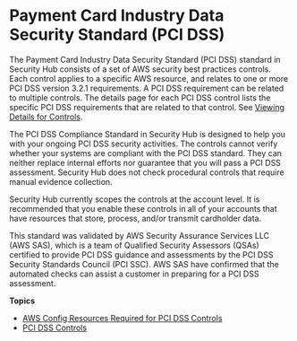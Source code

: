 # Payment Card Industry Data Security Standard \(PCI DSS\)<a name="securityhub-standards-pcidss"></a>

The Payment Card Industry Data Security Standard \(PCI DSS\) standard in Security Hub consists of a set of AWS security best practices controls\. Each control applies to a specific AWS resource, and relates to one or more PCI DSS version 3\.2\.1 requirements\. A PCI DSS requirement can be related to multiple controls\. The details page for each PCI DSS control lists the specific PCI DSS requirements that are related to that control\. See [Viewing Details for Controls](securityhub-standards-view-controls.md)\.

The PCI DSS Compliance Standard in Security Hub is designed to help you with your ongoing PCI DSS security activities\. The controls cannot verify whether your systems are compliant with the PCI DSS standard\. They can neither replace internal efforts nor guarantee that you will pass a PCI DSS assessment\. Security Hub does not check procedural controls that require manual evidence collection\.

Security Hub currently scopes the controls at the account level\. It is recommended that you enable these controls in all of your accounts that have resources that store, process, and/or transmit cardholder data\.

This standard was validated by AWS Security Assurance Services LLC \(AWS SAS\), which is a team of Qualified Security Assessors \(QSAs\) certified to provide PCI DSS guidance and assessments by the PCI DSS Security Standards Council \(PCI SSC\)\. AWS SAS have confirmed that the automated checks can assist a customer in preparing for a PCI DSS assessment\.

**Topics**
+ [AWS Config Resources Required for PCI DSS Controls](securityhub-standards-pci-config-resources.md)
+ [PCI DSS Controls](securityhub-pci-controls.md)